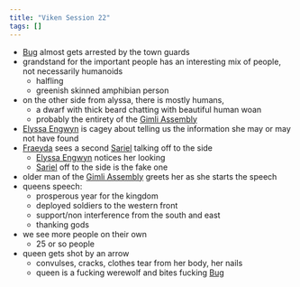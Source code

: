 ```yaml
---
title: "Viken Session 22"
tags: []
---
```


- [Bug](posts/PCs/Bug.md) almost gets arrested by the town guards
- grandstand for the important people has an interesting mix of people, not necessarily humanoids
    - halfling
    - greenish skinned amphibian person
- on the other side from alyssa, there is mostly humans, 
    - a dwarf with thick beard chatting with beautiful human woan
    - probably the entirety of the [Gimli Assembly](posts/Organizations/Gimli%20Assembly.md) 
- [Elyssa Engwyn](posts/NPCs/Elyssa%20Engwyn.md) is cagey about telling us the information she may or may not have found
- [Fraeyda](posts/PCs/Fraeyda.md) sees a second [Sariel](posts/NPCs/Sariel.md) talking off to the side
    - [Elyssa Engwyn](posts/NPCs/Elyssa%20Engwyn.md) notices her looking
    - [Sariel](posts/NPCs/Sariel.md) off to the side is the fake one
- older man of the [Gimli Assembly](posts/Organizations/Gimli%20Assembly.md) greets her as she starts the speech
- queens speech:
    - prosperous year for the kingdom
    - deployed soldiers to the western front
    - support/non interference from the south and east
    - thanking gods
- we see more people on their own
    - 25 or so people
- queen gets shot by an arrow
    - convulses, cracks, clothes tear from her body, her nails 
    - queen is a fucking werewolf and bites fucking [Bug](posts/PCs/Bug.md)


